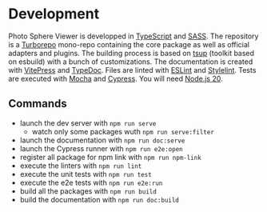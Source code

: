 # Development

Photo Sphere Viewer is developped in [TypeScript](https://www.typescriptlang.org/) and [SASS](https://sass-lang.com/).
The repository is a [Turborepo](https://turbo.build/repo) mono-repo containing the core package as well as official adapters and plugins.
The building process is based on [tsup](https://tsup.egoist.dev/) (toolkit based on esbuild) with a bunch of customizations.
The documentation is created with [VitePress](https://vitepress.dev/) and [TypeDoc](https://typedoc.org/).
Files are linted with [ESLint](https://eslint.org/) and [Stylelint](https://stylelint.io/).
Tests are executed with [Mocha](https://mochajs.org/) and [Cypress](https://www.cypress.io/).
You will need [Node.js 20](https://nodejs.org/).

## Commands

-   launch the dev server with `npm run serve`
    -   watch only some packages wuth `npm run serve:filter`
-   launch the documentation with `npm run doc:serve`
-   launch the Cypress runner with `npm run e2e:open`
-   register all package for npm link with `npm run npm-link`
-   execute the linters with `npm run lint`
-   execute the unit tests with `npm run test`
-   execute the e2e tests with `npm run e2e:run`
-   build all the packages with `npm run build`
-   build the documentation with `npm run doc:build`
